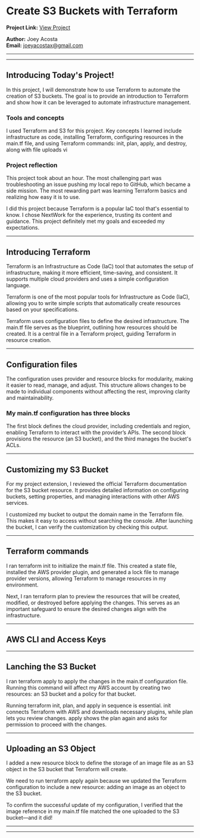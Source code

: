 # Create S3 Buckets with Terraform

**Project Link:** [View Project](http://learn.nextwork.org/projects/aws-devops-terraform1)

**Author:** Joey Acosta  
**Email:** joeyacostax@gmail.com

---

---

## Introducing Today's Project!

In this project, I will demonstrate how to use Terraform to automate the creation of S3 buckets. The goal is to provide an introduction to Terraform and show how it can be leveraged to automate infrastructure management.

### Tools and concepts

I used Terraform and S3 for this project. Key concepts I learned include infrastructure as code, installing Terraform, configuring resources in the main.tf file, and using Terraform commands: init, plan, apply, and destroy, along with file uploads vi

### Project reflection

This project took about an hour. The most challenging part was troubleshooting an issue pushing my local repo to GitHub, which became a side mission. The most rewarding part was learning Terraform basics and realizing how easy it is to use.

I did this project because Terraform is a popular IaC tool that's essential to know. I chose NextWork for the experience, trusting its content and guidance. This project definitely met my goals and exceeded my expectations.

---

## Introducing Terraform

Terraform is an Infrastructure as Code (IaC) tool that automates the setup of infrastructure, making it more efficient, time-saving, and consistent. It supports multiple cloud providers and uses a simple configuration language.

Terraform is one of the most popular tools for Infrastructure as Code (IaC), allowing you to write simple scripts that automatically create resources based on your specifications.

Terraform uses configuration files to define the desired infrastructure. The main.tf file serves as the blueprint, outlining how resources should be created. It is a central file in a Terraform project, guiding Terraform in resource creation.

---

## Configuration files

The configuration uses provider and resource blocks for modularity, making it easier to read, manage, and adjust. This structure allows changes to be made to individual components without affecting the rest, improving clarity and maintainability.

### My main.tf configuration has three blocks

The first block defines the cloud provider, including credentials and region, enabling Terraform to interact with the provider’s APIs. The second block provisions the resource (an S3 bucket), and the third manages the bucket's ACLs.

---

## Customizing my S3 Bucket

For my project extension, I reviewed the official Terraform documentation for the S3 bucket resource. It provides detailed information on configuring buckets, setting properties, and managing interactions with other AWS services.

I customized my bucket to output the domain name in the Terraform file. This makes it easy to access without searching the console. After launching the bucket, I can verify the customization by checking this output.

---

## Terraform commands

I ran terraform init to initialize the main.tf file. This created a state file, installed the AWS provider plugin, and generated a lock file to manage provider versions, allowing Terraform to manage resources in my environment.

Next, I ran terraform plan to preview the resources that will be created, modified, or destroyed before applying the changes. This serves as an important safeguard to ensure the desired changes align with the infrastructure.

---

## AWS CLI and Access Keys

---

## Lanching the S3 Bucket

I ran terraform apply to apply the changes in the main.tf configuration file. Running this command will affect my AWS account by creating two resources: an S3 bucket and a policy for that bucket.

Running terraform init, plan, and apply in sequence is essential. init connects Terraform with AWS and downloads necessary plugins, while plan lets you review changes. apply shows the plan again and asks for permission to proceed with the changes.

---

## Uploading an S3 Object

I added a new resource block to define the storage of an image file as an S3 object in the S3 bucket that Terraform will create.

We need to run terraform apply again because we updated the Terraform configuration to include a new resource: adding an image as an object to the S3 bucket.

To confirm the successful update of my configuration, I verified that the image reference in my main.tf file matched the one uploaded to the S3 bucket—and it did!

---

---
